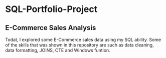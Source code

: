 # SQL-Portfolio-Project

## E-Commerce Sales Analysis ##

Todat, I explored some E-Commerce sales data using my SQL ability. Some of the skills that was shown in this repository are such as data cleaning, data formatting, JOINS, CTE and Windows funtion. 
